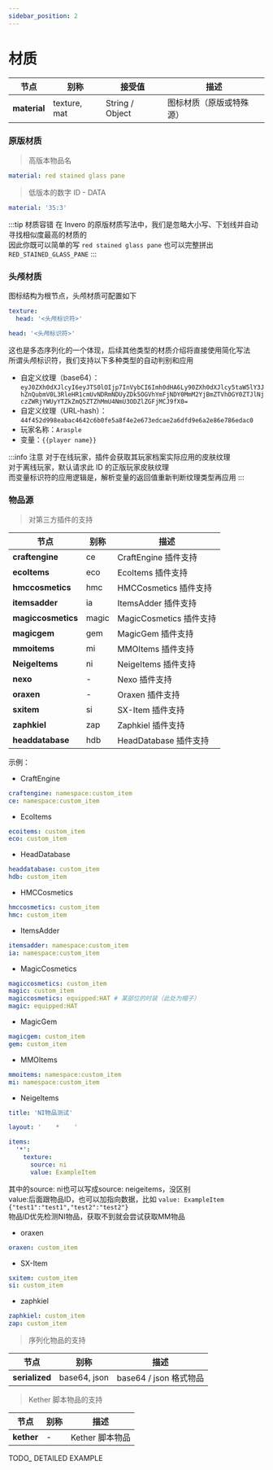 ```yaml
---
sidebar_position: 2
---
```


# 材质

| **节点**              | 别称                   | 接受值             | 描述              |
|---------------------|----------------------|-----------------|-----------------|
| **material**        | texture, mat         | String / Object | 图标材质（原版或特殊源）    |

### 原版材质

> 高版本物品名  

```yaml
material: red stained glass pane
```

> 低版本的数字 ID - DATA

```yaml
material: '35:3'
```

:::tip 材质容错
在 Invero 的原版材质写法中，我们是忽略大小写、下划线并自动寻找相似度最高的材质的  
因此你既可以简单的写 `red stained glass pane` 也可以完整拼出 `RED_STAINED_GLASS_PANE`
:::

### 头颅材质

图标结构为根节点，头颅材质可配置如下

```yaml title=标准写法
texture:
  head: '<头颅标识符>'
```

```yaml title=简化写法
head: '<头颅标识符>'
```

这也是多态序列化的一个体现，后续其他类型的材质介绍将直接使用简化写法  
所谓头颅标识符，我们支持以下多种类型的自动判别和应用

- 自定义纹理（base64）：`eyJ0ZXh0dXJlcyI6eyJTS0lOIjp7InVybCI6Imh0dHA6Ly90ZXh0dXJlcy5taW5lY3JhZnQubmV0L3RleHR1cmUvNDRmNDUyZDk5OGVhYmFjNDY0MmM2YjBmZTVhOGY0ZTJlNjczZWRjYWUyYTZkZmQ5ZTZhMmU4NmU3ODZlZGFjMCJ9fX0=`
- 自定义纹理（URL-hash）：`44f452d998eabac4642c6b0fe5a8f4e2e673edcae2a6dfd9e6a2e86e786edac0`
- 玩家名称：`Arasple`
- 变量：`{{player name}}`


:::info 注意
对于在线玩家，插件会获取其玩家档案实际应用的皮肤纹理  
对于离线玩家，默认请求此 ID 的正版玩家皮肤纹理  
而变量标识符的应用逻辑是，解析变量的返回值重新判断纹理类型再应用
:::

### 物品源

> 对第三方插件的支持  

| **节点**           | 别称     | 描述                 |
|------------------|--------|-------------------------|
| **craftengine**  | ce     | CraftEngine 插件支持     |
| **ecoItems**     | eco    | EcoItems 插件支持        |
| **hmccosmetics** | hmc    | HMCCosmetics 插件支持    |
| **itemsadder**   | ia     | ItemsAdder 插件支持      |
| **magiccosmetics** | magic | MagicCosmetics 插件支持 |
| **magicgem**     | gem    | MagicGem 插件支持        |
| **mmoitems**     | mi     | MMOItems 插件支持        |
| **NeigeItems**   | ni     | NeigeItems 插件支持      |
| **nexo**         | -      | Nexo 插件支持            |
| **oraxen**       | -      | Oraxen 插件支持          |
| **sxitem**       | si     | SX-Item 插件支持         |
| **zaphkiel**     | zap    | Zaphkiel 插件支持        |
| **headdatabase** | hdb    | HeadDatabase 插件支持    |

示例：

- CraftEngine

```yaml
craftengine: namespace:custom_item
ce: namespace:custom_item
```

- EcoItems

```yaml
ecoitems: custom_item
eco: custom_item
```

- HeadDatabase

```yaml
headdatabase: custom_item
hdb: custom_item
```

- HMCCosmetics

```yaml
hmccosmetics: custom_item
hmc: custom_item
```

- ItemsAdder

```yaml
itemsadder: namespace:custom_item
ia: namespace:custom_item
```

- MagicCosmetics

```yaml
magiccosmetics: custom_item
magic: custom_item
magiccosmetics: equipped:HAT # 某部位的时装（此处为帽子）
magic: equipped:HAT
```

- MagicGem

```yaml
magicgem: custom_item
gem: custom_item
```

- MMOItems

```yaml
mmoitems: namespace:custom_item
mi: namespace:custom_item
```

- NeigeItems

```yaml
title: 'NI物品测试'

layout: '    *    '

items:
  '*':
    texture:
      source: ni
      value: ExampleItem
```

其中的source: ni也可以写成source: neigeitems，没区别  
value:后面跟物品ID，也可以加指向数据，比如 `value: ExampleItem {"test1":"test1","test2":"test2"}`  
物品ID优先检测NI物品，获取不到就会尝试获取MM物品

- oraxen

```yaml
oraxen: custom_item
```

- SX-Item

```yaml
sxitem: custom_item
si: custom_item
```

- zaphkiel

```yaml
zaphkiel: custom_item
zap: custom_item
```

> 序列化物品的支持

| **节点**         | 别称           | 描述                 |
|----------------|--------------|--------------------|
| **serialized** | base64, json | base64 / json 格式物品 |

> Kether 脚本物品的支持

| **节点**     | 别称  | 描述          |
|------------|-----|-------------|
| **kether** | -   | Kether 脚本物品 |

TODO_ DETAILED EXAMPLE
